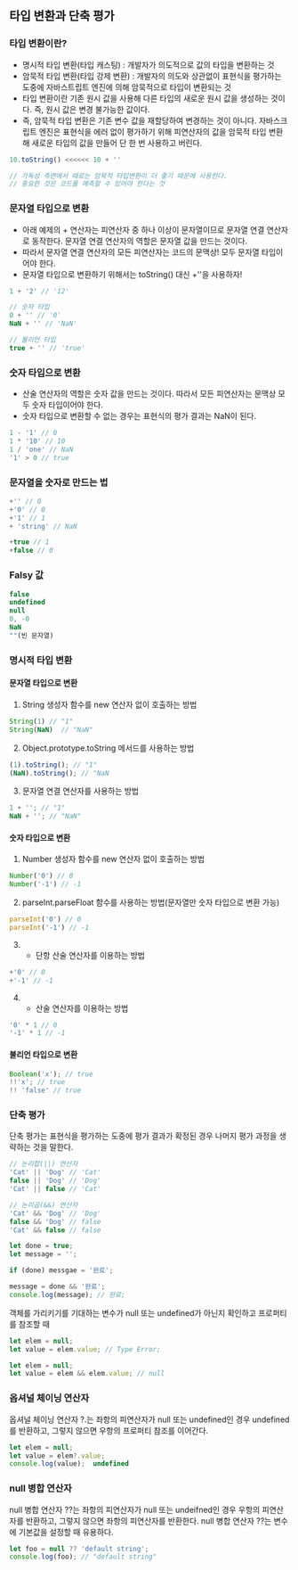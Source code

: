 ## 타입 변환과 단축 평가

### 타입 변환이란?
- 명시적 타입 변환(타입 캐스팅) : 개발자가 의도적으로 값의 타입을 변환하는 것
- 암묵적 타입 변환(타입 강제 변환) : 개발자의 의도와 상관없이 표현식을 평가하는 도중에 자바스트립트 엔진에 의해 암묵적으로 타입이 변환되는 것
- 타입 변환이란 기존 원시 값을 사용해 다른 타입의 새로운 원시 값을 생성하는 것이다. 즉, 원시 값은 변경 불가능한 값이다. 
- 즉, 암묵적 타입 변환은 기존 변수 값을 재할당하여 변경하는 것이 아니다. 자바스크립트 엔진은 표현식을 에러 없이 평가하기 위해 피연산자의 값을 암묵적 타입 변환해 새로운 타입의 값을 만들어 단 한 번 사용하고 버린다. 

```js
10.toString() <<<<<< 10 + ''

// 가독성 측면에서 때로는 암묵적 타입변환이 더 좋기 때문에 사용한다. 
// 중요한 것은 코드를 예측할 수 있어야 한다는 것
```

### 문자열 타입으로 변환
- 아래 예제의 + 연산자는 피연산자 중 하나 이상이 문자열이므로 문자열 연결 연산자로 동작한다. 문자열 연결 연산자의 역할은 문자열 값을 만드는 것이다.
- 따라서 문자열 연결 연산자의 모든 피연산자는 코드의 문맥상! 모두 문자열 타입이어야 한다. 
- 문자열 타입으로 변환하기 위해서는 toString() 대신 +''을 사용하자! 
```js
1 + '2' // '12'
```
```js
// 숫자 타입
0 + '' // '0'
NaN + '' // 'NaN'

// 불리언 타입
true + '' // 'true' 
```

### 숫자 타입으로 변환
- 산술 연산자의 역할은 숫자 값을 만드는 것이다. 따라서 모든 피연산자는 문맥상 모두 숫자 타입이어야 한다. 
- 숫자 타입으로 변환할 수 없는 경우는 표현식의 평가 결과는 NaN이 된다. 
```js
1 - '1' // 0
1 * '10' // 10
1 / 'one' // NaN
'1' > 0 // true
```

### 문자열을 숫자로 만드는 법
```js
+'' // 0
+'0' // 0
+'1' // 1
+ 'string' // NaN

+true // 1
+false // 0
```

### Falsy 값
```js
false
undefined
null
0, -0
NaN
""(빈 문자열)
```

### 명시적 타입 변환 
#### 문자열 타입으로 변환
1. String 생성자 함수를 new 연산자 없이 호출하는 방법
```js
String(1) // "1"
String(NaN)  // "NaN"
```

2. Object.prototype.toString 메서드를 사용하는 방법
```js
(1).toString(); // "1"
(NaN).toString(); // "NaN
```

3. 문자열 연결 연산자를 사용하는 방법
 ```js
1 + ''; // "1"
NaN + ''; // "NaN"
```

#### 숫자 타입으로 변환
1. Number 생성자 함수를 new 연산자 없이 호출하는 방법
```js
Number('0') // 0
Number('-1') // -1
```

2. parseInt.parseFloat 함수를 사용하는 방법(문자열만 숫자 타입으로 변환 가능)
```js
parseInt('0') // 0
parseInt('-1') // -1
```
3. + 단항 산술 연산자를 이용하는 방법
```js
+'0' // 0
+'-1' // -1
```
4. * 산술 연산자를 이용하는 방법
```js
'0' * 1 // 0
'-1' * 1 // -1
```

#### 불리언 타입으로 변환
```js
Boolean('x'); // true
!!'x'; // true
!! 'false' // true
```

### 단축 평가
단축 평가는 표현식을 평가하는 도중에 평가 결과가 확정된 경우 나머지 평가 과정을 생략하는 것을 말한다. 
```js
// 논리합(||) 연산자
'Cat' || 'Dog' // 'Cat'
false || 'Dog' // 'Dog'
'Cat' || false // 'Cat'

// 논리곱(&&) 연산자
'Cat' && 'Dog' // 'Dog'
false && 'Dog' // false
'Cat' && false // false
```

```js
let done = true;
let message = '';

if (done) messgae = '완료';

message = done && '완료';
console.log(message); // 완료;
```

객체를 가리키기를 기대하는 변수가 null 또는 undefined가 아닌지 확인하고 프로퍼티를 참조할 때
```js
let elem = null;
let value = elem.value; // Type Error;
```
```js
let elem = null; 
let value = elem && elem.value; // null
```


### 옵셔널 체이닝 연산자
옵셔널 체이닝 연산자 ?.는 좌항의 피연산자가 null 또는 undefined인 경우 undefined를 반환하고, 그렇지 않으면 우항의 프로퍼티 참조를 이어간다.

```js
let elem = null;
let value = elem?.value;
console.log(value);  undefined
```

### null 병합 연산자
null 병합 연산자 ??는 좌항의  피연산자가 null 또는 undeifned인 경우 우항의 피연산자를 반환하고, 그렇지 않으면 좌항의 피연산자를 반환한다.  null 병합 연산자 ??는 변수에 기본값을 설정할 때 유용하다. 
```js
let foo = null ?? 'default string';
console.log(foo); // "default string"
```
